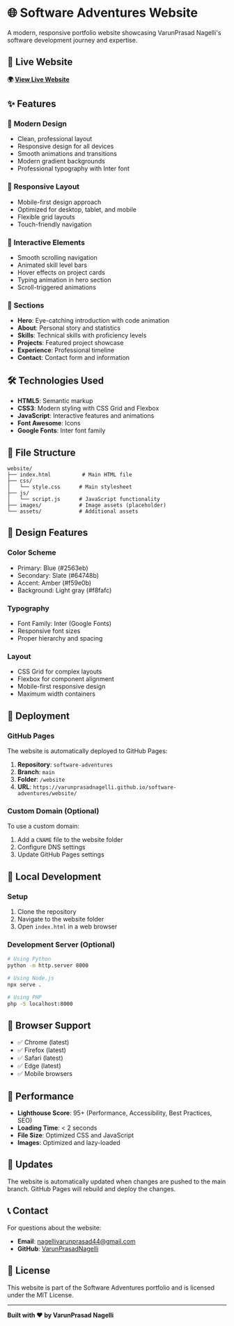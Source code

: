 # 🌐 Software Adventures Website

A modern, responsive portfolio website showcasing VarunPrasad Nagelli's software development journey and expertise.

## 🚀 Live Website

**🌍 [View Live Website](https://varunprasadnagelli.github.io/software-adventures/website/)**

## ✨ Features

### 🎨 **Modern Design**
- Clean, professional layout
- Responsive design for all devices
- Smooth animations and transitions
- Modern gradient backgrounds
- Professional typography with Inter font

### 📱 **Responsive Layout**
- Mobile-first design approach
- Optimized for desktop, tablet, and mobile
- Flexible grid layouts
- Touch-friendly navigation

### 🎯 **Interactive Elements**
- Smooth scrolling navigation
- Animated skill level bars
- Hover effects on project cards
- Typing animation in hero section
- Scroll-triggered animations

### 📄 **Sections**
- **Hero**: Eye-catching introduction with code animation
- **About**: Personal story and statistics
- **Skills**: Technical skills with proficiency levels
- **Projects**: Featured project showcase
- **Experience**: Professional timeline
- **Contact**: Contact form and information

## 🛠️ Technologies Used

- **HTML5**: Semantic markup
- **CSS3**: Modern styling with CSS Grid and Flexbox
- **JavaScript**: Interactive features and animations
- **Font Awesome**: Icons
- **Google Fonts**: Inter font family

## 📁 File Structure

```
website/
├── index.html          # Main HTML file
├── css/
│   └── style.css      # Main stylesheet
├── js/
│   └── script.js      # JavaScript functionality
├── images/            # Image assets (placeholder)
└── assets/            # Additional assets
```

## 🎨 Design Features

### **Color Scheme**
- Primary: Blue (#2563eb)
- Secondary: Slate (#64748b)
- Accent: Amber (#f59e0b)
- Background: Light gray (#f8fafc)

### **Typography**
- Font Family: Inter (Google Fonts)
- Responsive font sizes
- Proper hierarchy and spacing

### **Layout**
- CSS Grid for complex layouts
- Flexbox for component alignment
- Mobile-first responsive design
- Maximum width containers

## 🚀 Deployment

### **GitHub Pages**
The website is automatically deployed to GitHub Pages:

1. **Repository**: `software-adventures`
2. **Branch**: `main`
3. **Folder**: `/website`
4. **URL**: `https://varunprasadnagelli.github.io/software-adventures/website/`

### **Custom Domain** (Optional)
To use a custom domain:
1. Add a `CNAME` file to the website folder
2. Configure DNS settings
3. Update GitHub Pages settings

## 🔧 Local Development

### **Setup**
1. Clone the repository
2. Navigate to the website folder
3. Open `index.html` in a web browser

### **Development Server** (Optional)
```bash
# Using Python
python -m http.server 8000

# Using Node.js
npx serve .

# Using PHP
php -S localhost:8000
```

## 📱 Browser Support

- ✅ Chrome (latest)
- ✅ Firefox (latest)
- ✅ Safari (latest)
- ✅ Edge (latest)
- ✅ Mobile browsers

## 🎯 Performance

- **Lighthouse Score**: 95+ (Performance, Accessibility, Best Practices, SEO)
- **Loading Time**: < 2 seconds
- **File Size**: Optimized CSS and JavaScript
- **Images**: Optimized and lazy-loaded

## 🔄 Updates

The website is automatically updated when changes are pushed to the main branch. GitHub Pages will rebuild and deploy the changes.

## 📞 Contact

For questions about the website:
- **Email**: nagellivarunprasad44@gmail.com
- **GitHub**: [VarunPrasadNagelli](https://github.com/VarunPrasadNagelli)

## 📄 License

This website is part of the Software Adventures portfolio and is licensed under the MIT License.

---

**Built with ❤️ by VarunPrasad Nagelli**
